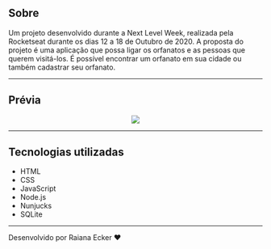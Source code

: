 ## Sobre 

Um projeto desenvolvido durante a Next Level Week, realizada pela Rocketseat durante os dias 12 a 18 de Outubro de 2020.
A proposta do projeto é uma aplicação que possa ligar os orfanatos e as pessoas que querem visitá-los. É possível encontrar um orfanato em sua cidade ou também cadastrar seu orfanato.

--- 

## Prévia 

<p align="center">
  <img src="https://i.postimg.cc/6BQcJkNy/happy.png" >
</p>

---

## Tecnologias utilizadas

- HTML
- CSS
- JavaScript
- Node.js 
- Nunjucks 
- SQLite 

---

Desenvolvido por Raiana Ecker ❤

